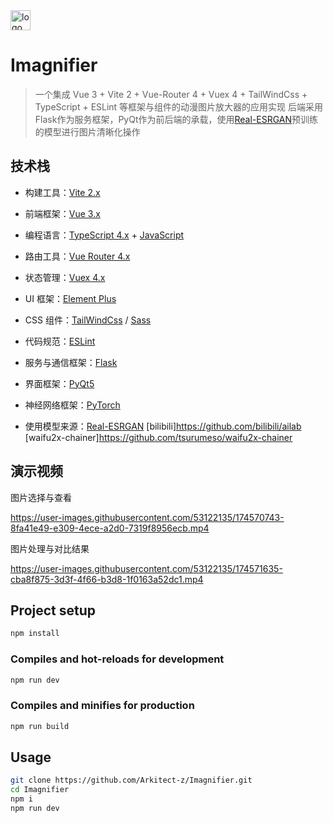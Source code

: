 <img width="32" alt="logo" src="https://user-images.githubusercontent.com/53122135/158972105-8c9f8d81-76ea-4064-8970-b6e58128b1bc.png">

# Imagnifier
> 一个集成 Vue 3 + Vite 2 + Vue-Router 4 + Vuex 4 + TailWindCss + TypeScript + ESLint 等框架与组件的动漫图片放大器的应用实现
> 后端采用Flask作为服务框架，PyQt作为前后端的承载，使用[Real-ESRGAN](https://github.com/xinntao/Real-ESRGAN)预训练的模型进行图片清晰化操作

## 技术栈

- 构建工具：[Vite 2.x](https://cn.vitejs.dev/)
- 前端框架：[Vue 3.x](https://v3.cn.vuejs.org/)
- 编程语言：[TypeScript 4.x](https://www.typescriptlang.org/zh/) + [JavaScript](https://www.javascript.com/)
- 路由工具：[Vue Router 4.x](https://next.router.vuejs.org/zh/index.html)
- 状态管理：[Vuex 4.x](https://next.vuex.vuejs.org/)
- UI 框架：[Element Plus](https://element-plus.org/#/zh-CN)
- CSS 组件：[TailWindCss](https://www.tailwindcss.cn/) / [Sass](https://sass.bootcss.com/documentation)
- 代码规范：[ESLint](https://eslint.org/)

- 服务与通信框架：[Flask](https://github.com/pallets/flask/)
- 界面框架：[PyQt5](https://github.com/PyQt5/PyQt/)
- 神经网络框架：[PyTorch](https://github.com/pytorch/pytorch/)
- 使用模型来源：[Real-ESRGAN](https://github.com/xinntao/Real-ESRGAN) [bilibili]https://github.com/bilibili/ailab [waifu2x-chainer]https://github.com/tsurumeso/waifu2x-chainer

## 演示视频

图片选择与查看

https://user-images.githubusercontent.com/53122135/174570743-8fa41e49-e309-4ece-a2d0-7319f8956ecb.mp4

图片处理与对比结果

https://user-images.githubusercontent.com/53122135/174571635-cba8f875-3d3f-4f66-b3d8-1f0163a52dc1.mp4

## Project setup

```bash
npm install
```

### Compiles and hot-reloads for development

```bash
npm run dev
```

### Compiles and minifies for production

```bash
npm run build
```

## Usage

```bash
git clone https://github.com/Arkitect-z/Imagnifier.git
cd Imagnifier
npm i
npm run dev
```
